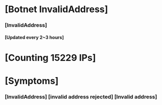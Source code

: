 # [Botnet InvalidAddress]
### [InvalidAddress]
#### [Updated every 2~3 hours]

# [Counting 15229 IPs]

# [Symptoms] 

###   [InvalidAddress] [invalid address rejected] [Invalid address]
